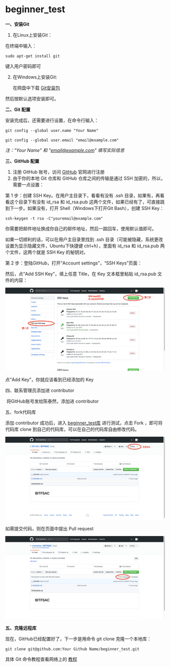 # beginner_test
**一、安装Git**

1. 在Linux上安装Git：

在终端中输入：

```shell
sudo apt-get install git
```

键入用户密码即可

2. 在Windows上安装Git:

   在网盘中下载 [Git安装包](https://pan.baidu.com/s/1kU5OCOB#list/path=%2Fpub%2Fgit)

然后按默认选项安装即可。

**二、Git 配置**

安装完成后，还需要进行设置，在命令行输入：

```shell
git config --global user.name "Your Name" 
```

```Shell
git config --global user.email "email@example.com" 
```

*注："Your Name" 和 "email@example.com" 填写实际信息*

**三、GitHub 配置**

1. 注册 GitHub 账号，访问 [GitHub](github.com) 官网进行注册
2. 由于你的本地 Git 仓库和 GitHub 仓库之间的传输是通过 SSH 加密的，所以，需要一点设置：

第 1 步：创建 SSH Key。在用户主目录下，看看有没有 .ssh 目录，如果有，再看看这个目录下有没有 id_rsa 和 id_rsa.pub 这两个文件，如果已经有了，可直接跳到下一步。如果没有，打开 Shell（Windows下打开Git Bash），创建 SSH Key：

```shell
ssh-keygen -t rsa -C"youremail@example.com"
```

你需要把邮件地址换成你自己的邮件地址，然后一路回车，使用默认值即可。

如果一切顺利的话，可以在用户主目录里找到 .ssh 目录（可能被隐藏，系统更改设置为显示隐藏文件，Ubuntu下快捷键 ctrl+h），里面有 id_rsa 和 id_rsa.pub 两个文件，这两个就是 SSH Key 的秘钥对。

第 2 步：登陆GitHub，打开“Account settings”，“SSH Keys”页面：

然后，点“Add SSH Key”，填上任意 Title，在 Key 文本框里粘贴 id_rsa.pub 文件的内容：

![](https://raw.githubusercontent.com/BITUGV/beginner_test/master/pic/add.png)

点“Add Key”，你就应该看到已经添加的 Key

四、联系管理员添加进 contributor

​	将GitHub账号发给陈泰然，添加进 contributor

五、fork代码库

添加 contributor 成功后，进入 [beginner_test库](https://github.com/BITUGV/BITFSAC) 进行测试，点击 Fork ，即可将代码库 clone 到自己的代码库，可以在自己的代码库自由修改代码。

![](https://raw.githubusercontent.com/BITUGV/beginner_test/master/pic/fork.png)

如需提交代码，则在页面中提出 Pull request

![](https://raw.githubusercontent.com/BITUGV/beginner_test/master/pic/pr.png)

**五、克隆远程库**

现在，GitHub已经配置好了，下一步是用命令 git clone 克隆一个本地库：

```shell
git clone git@github.com:Your Github Name/beginner_test.git
```

具体 Git 命令教程查看网络上的 [教程](https://www.liaoxuefeng.com/wiki/0013739516305929606dd18361248578c67b8067c8c017b000)


